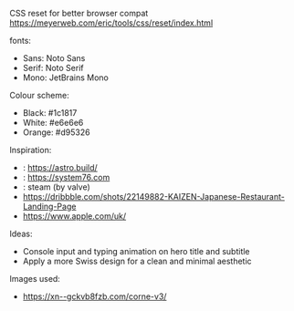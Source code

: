 CSS reset for better browser compat
https://meyerweb.com/eric/tools/css/reset/index.html

fonts:
- Sans: Noto Sans
- Serif: Noto Serif
- Mono: JetBrains Mono

Colour scheme:
- Black: #1c1817
- White: #e6e6e6
- Orange: #d95326

Inspiration:
- : https://astro.build/
- : https://system76.com
- : steam (by valve)
- https://dribbble.com/shots/22149882-KAIZEN-Japanese-Restaurant-Landing-Page
- https://www.apple.com/uk/

Ideas:
- Console input and typing animation on hero title and subtitle
- Apply a more Swiss design for a clean and minimal aesthetic

Images used:
- https://xn--gckvb8fzb.com/corne-v3/